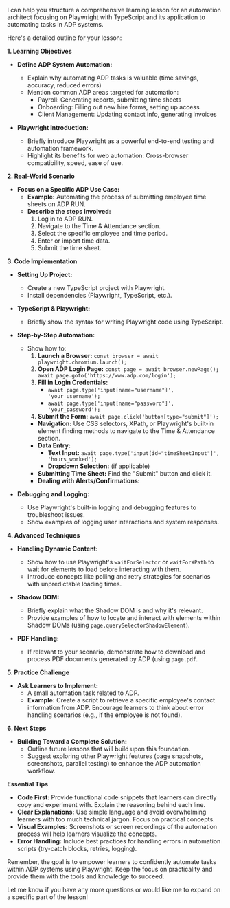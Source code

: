 I can help you structure a comprehensive learning lesson for an automation architect focusing on Playwright with TypeScript and its application to automating tasks in ADP systems.  

Here's a detailed outline for your lesson:

**1. Learning Objectives**
* **Define ADP System Automation:**
    * Explain why automating ADP tasks is valuable (time savings, accuracy, reduced errors)
    * Mention common ADP areas targeted for automation:
        * Payroll: Generating reports, submitting time sheets
        * Onboarding: Filling out new hire forms, setting up access
        * Client Management: Updating contact info, generating invoices

* **Playwright Introduction:**
    * Briefly introduce Playwright as a powerful end-to-end testing and automation framework.
    * Highlight its benefits for web automation: Cross-browser compatibility, speed, ease of use.

**2. Real-World Scenario**
* **Focus on a Specific ADP Use Case:**
    * **Example:** Automating the process of submitting employee time sheets on ADP RUN. 
    * **Describe the steps involved:**
       1. Log in to ADP RUN.
       2. Navigate to the Time & Attendance section.
       3. Select the specific employee and time period.
       4. Enter or import time data.
       5. Submit the time sheet.

**3. Code Implementation**
* **Setting Up Project:**
    * Create a new TypeScript project with Playwright.
    * Install dependencies (Playwright, TypeScript, etc.).
    
* **TypeScript & Playwright:**
    * Briefly show the syntax for writing Playwright code using TypeScript.

* **Step-by-Step Automation:**
    * Show how to:
       1. **Launch a Browser:**  `const browser = await playwright.chromium.launch();`
       2. **Open ADP Login Page:** `const page = await browser.newPage(); await page.goto('https://www.adp.com/login');`
       3. **Fill in Login Credentials:**
          * `await page.type('input[name="username"]', 'your_username');`
          * `await page.type('input[name="password"]', 'your_password');` 
       4. **Submit the Form:** `await page.click('button[type="submit"]');`
       * **Navigation:** Use CSS selectors, XPath, or Playwright's built-in element finding methods to navigate to the Time & Attendance section.
       * **Data Entry:** 
          * **Text Input:** `await page.type('input[id="timeSheetInput"]', 'hours_worked');`
          * **Dropdown Selection:** (if applicable)  
       * **Submitting Time Sheet:** Find the "Submit" button and click it.
       * **Dealing with Alerts/Confirmations:**

* **Debugging and Logging:**
    * Use Playwright's built-in logging and debugging features to troubleshoot issues.
    * Show examples of logging user interactions and system responses.

**4. Advanced Techniques**
* **Handling Dynamic Content:**
    * Show how to use Playwright's `waitForSelector` or `waitForXPath` to wait for elements to load before interacting with them.
    * Introduce concepts like polling and retry strategies for scenarios with unpredictable loading times.
* **Shadow DOM:**
    * Briefly explain what the Shadow DOM is and why it's relevant.
    * Provide examples of how to locate and interact with elements within Shadow DOMs (using `page.querySelectorShadowElement`).

* **PDF Handling:**
    * If relevant to your scenario, demonstrate how to download and process PDF documents generated by ADP (using `page.pdf`.



**5. Practice Challenge**
* **Ask Learners to Implement:**
    * A small automation task related to ADP.
    * **Example:** Create a script to retrieve a specific employee's contact information from ADP.  Encourage learners to think about error handling scenarios (e.g., if the employee is not found).

**6. Next Steps**


* **Building Toward a Complete Solution:**
    * Outline future lessons that will build upon this foundation.
    * Suggest exploring other Playwright features (page snapshots, screenshots, parallel testing) to enhance the ADP automation workflow.

**Essential Tips**

* **Code First:** Provide functional code snippets that learners can directly copy and experiment with. Explain the reasoning behind each line.
* **Clear Explanations:** Use simple language and avoid overwhelming learners with too much technical jargon. Focus on practical concepts.
* **Visual Examples:** Screenshots or screen recordings of the automation process will help learners visualize the concepts.
* **Error Handling:**  Include best practices for handling errors in automation scripts (try-catch blocks, retries, logging). 

Remember, the goal is to empower learners to confidently automate tasks within ADP systems using Playwright. Keep the focus on practicality and provide them with the tools and knowledge to succeed.



Let me know if you have any more questions or would like me to expand on a specific part of the lesson!